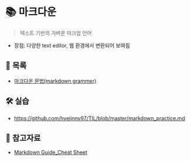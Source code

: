 # 📚 마크다운

> 텍스트 기반의 가벼운 마크업 언어

- 장점: 다양한 text editor, 웹 환경에서 변환되어 보여짐



## 📃 목록

- [마크다운 문법(markdown grammer)](https://github.com/hyejinny97/TIL/blob/master/Markdown/markdown_grammar.md)



## 🛠 실습
- https://github.com/hyejinny97/TIL/blob/master/markdown_practice.md



## 🔎 참고자료
- [Markdown Guide_Cheat Sheet](https://www.markdownguide.org/cheat-sheet/)
